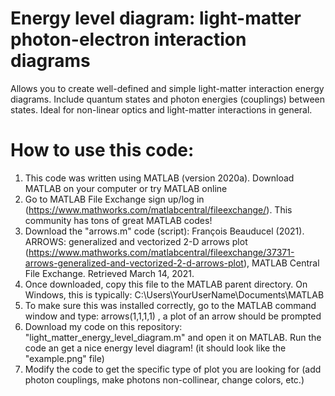 # Energy level diagram: light-matter photon-electron interaction diagrams
Allows you to create well-defined and simple light-matter interaction energy diagrams. Include quantum states and photon energies (couplings) between states. Ideal for non-linear optics and light-matter interactions in general.


# How to use this code:
1) This code was written using MATLAB (version 2020a). Download MATLAB on your computer or try MATLAB online
2) Go to MATLAB File Exchange sign up/log in (https://www.mathworks.com/matlabcentral/fileexchange/). This community has tons of great MATLAB codes!
3) Download the "arrows.m" code (script):
François Beauducel (2021). ARROWS: generalized and vectorized 2-D arrows plot (https://www.mathworks.com/matlabcentral/fileexchange/37371-arrows-generalized-and-vectorized-2-d-arrows-plot), MATLAB Central File Exchange. Retrieved March 14, 2021.
4) Once downloaded, copy this file to the MATLAB parent directory. On Windows, this is typically: C:\Users\YourUserName\Documents\MATLAB
5) To make sure this was installed correctly, go to the MATLAB command window and type:  arrows(1,1,1,1)  , a plot of an arrow should be prompted
6) Download my code on this repository: "light_matter_energy_level_diagram.m" and open it on MATLAB. Run the code an get a nice energy level diagram! (it should look like the "example.png" file) 
7) Modify the code to get the specific type of plot you are looking for (add photon couplings, make photons non-collinear, change colors, etc.)  
